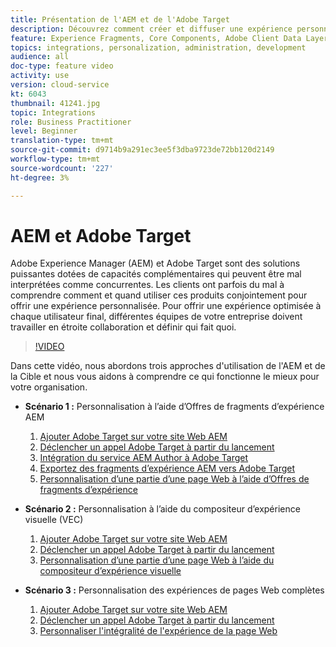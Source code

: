 ```yaml
---
title: Présentation de l'AEM et de l'Adobe Target
description: Découvrez comment créer et diffuser une expérience personnalisée en utilisant Adobe Experience Manager comme Cloud Service et Adobe Target.
feature: Experience Fragments, Core Components, Adobe Client Data Layer
topics: integrations, personalization, administration, development
audience: all
doc-type: feature video
activity: use
version: cloud-service
kt: 6043
thumbnail: 41241.jpg
topic: Integrations
role: Business Practitioner
level: Beginner
translation-type: tm+mt
source-git-commit: d9714b9a291ec3ee5f3dba9723de72bb120d2149
workflow-type: tm+mt
source-wordcount: '227'
ht-degree: 3%

---
```



# AEM et Adobe Target

Adobe Experience Manager (AEM) et Adobe Target sont des solutions puissantes dotées de capacités complémentaires qui peuvent être mal interprétées comme concurrentes. Les clients ont parfois du mal à comprendre comment et quand utiliser ces produits conjointement pour offrir une expérience personnalisée. Pour offrir une expérience optimisée à chaque utilisateur final, différentes équipes de votre entreprise doivent travailler en étroite collaboration et définir qui fait quoi.

>[!VIDEO](https://video.tv.adobe.com/v/41241?quality=12&learn=on)

Dans cette vidéo, nous abordons trois approches d&#39;utilisation de l&#39;AEM et de la Cible et nous vous aidons à comprendre ce qui fonctionne le mieux pour votre organisation.

* __Scénario 1 :__ Personnalisation à l’aide d’Offres de fragments d’expérience AEM

   1. [Ajouter Adobe Target sur votre site Web AEM](./add-target-launch-extension.md)
   1. [Déclencher un appel Adobe Target à partir du lancement](./load-and-fire-target.md)
   1. [Intégration du service AEM Author à Adobe Target](./setup-aem-target-cloud-service.md)
   1. [Exportez des fragments d’expérience AEM vers Adobe Target](./export-experience-fragment-target.md)
   1. [Personnalisation d’une partie d’une page Web à l’aide d’Offres de fragments d’expérience](./create-target-activity.md)

* __Scénario 2 :__ Personnalisation à l’aide du compositeur d’expérience visuelle (VEC)

   1. [Ajouter Adobe Target sur votre site Web AEM](./add-target-launch-extension.md)
   1. [Déclencher un appel Adobe Target à partir du lancement](./load-and-fire-target.md)
   1. [Personnalisation d’une partie d’une page Web à l’aide du compositeur d’expérience visuelle](./personalization-using-vec.md)

* __Scénario 3 :__ Personnalisation des expériences de pages Web complètes

   1. [Ajouter Adobe Target sur votre site Web AEM](./add-target-launch-extension.md)
   1. [Déclencher un appel Adobe Target à partir du lancement](./load-and-fire-target.md)
   1. [Personnaliser l&#39;intégralité de l&#39;expérience de la page Web](./personalization-web-page.md)


